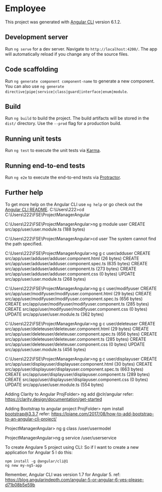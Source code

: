 # Employee

This project was generated with [Angular CLI](https://github.com/angular/angular-cli) version 6.1.2.

## Development server

Run `ng serve` for a dev server. Navigate to `http://localhost:4200/`. The app will automatically reload if you change any of the source files.

## Code scaffolding

Run `ng generate component component-name` to generate a new component. You can also use `ng generate directive|pipe|service|class|guard|interface|enum|module`.

## Build

Run `ng build` to build the project. The build artifacts will be stored in the `dist/` directory. Use the `--prod` flag for a production build.

## Running unit tests

Run `ng test` to execute the unit tests via [Karma](https://karma-runner.github.io).

## Running end-to-end tests

Run `ng e2e` to execute the end-to-end tests via [Protractor](http://www.protractortest.org/).

## Further help

To get more help on the Angular CLI use `ng help` or go check out the [Angular CLI README](https://github.com/angular/angular-cli/blob/master/README.md).
C:\Users\222>cd C:\Users\222\FSE\ProjectManagerAngular

C:\Users\222\FSE\ProjectManagerAngular>ng g module user
CREATE src/app/user/user.module.ts (188 bytes)

C:\Users\222\FSE\ProjectManagerAngular>cd user
The system cannot find the path specified.

C:\Users\222\FSE\ProjectManagerAngular>ng g c user/adduser
CREATE src/app/user/adduser/adduser.component.html (26 bytes)
CREATE src/app/user/adduser/adduser.component.spec.ts (635 bytes)
CREATE src/app/user/adduser/adduser.component.ts (273 bytes)
CREATE src/app/user/adduser/adduser.component.css (0 bytes)
UPDATE src/app/user/user.module.ts (268 bytes)

C:\Users\222\FSE\ProjectManagerAngular>ng g c user/modifyuser
CREATE src/app/user/modifyuser/modifyuser.component.html (29 bytes)
CREATE src/app/user/modifyuser/modifyuser.component.spec.ts (656 bytes)
CREATE src/app/user/modifyuser/modifyuser.component.ts (285 bytes)
CREATE src/app/user/modifyuser/modifyuser.component.css (0 bytes)
UPDATE src/app/user/user.module.ts (362 bytes)

C:\Users\222\FSE\ProjectManagerAngular>ng g c user/deleteuser
CREATE src/app/user/deleteuser/deleteuser.component.html (29 bytes)
CREATE src/app/user/deleteuser/deleteuser.component.spec.ts (656 bytes)
CREATE src/app/user/deleteuser/deleteuser.component.ts (285 bytes)
CREATE src/app/user/deleteuser/deleteuser.component.css (0 bytes)
UPDATE src/app/user/user.module.ts (456 bytes)

C:\Users\222\FSE\ProjectManagerAngular>ng g c user/displayuser
CREATE src/app/user/displayuser/displayuser.component.html (30 bytes)
CREATE src/app/user/displayuser/displayuser.component.spec.ts (663 bytes)
CREATE src/app/user/displayuser/displayuser.component.ts (289 bytes)
CREATE src/app/user/displayuser/displayuser.component.css (0 bytes)
UPDATE src/app/user/user.module.ts (554 bytes)

Adding Clarity to Angular
 ProjFolder> ng add @clr/angular
 refer: https://clarity.design/documentation/get-started
 
 Adding Bootstrap to angular project
   ProjFolder> npm install bootstrap@3.3.7
   refer: https://loiane.com/2017/08/how-to-add-bootstrap-to-an-angular-cli-project/
   
ProjectManagerAngular> ng g class /user/usermodel

ProjectManagerAngular>ng g service /user/userservice
 
 To create Angulare 5 project using CLI:
    So if I want to create a new application for Angular 5 I do this:

    npm install -g @angular/cli@1
    ng new my-ng5-app
  Remember, Angular CLI was version 1.7 for Angular 5.
  ref: https://blog.angularindepth.com/angular-5-or-angular-6-yes-please-d71b08b5e59b
  
 
